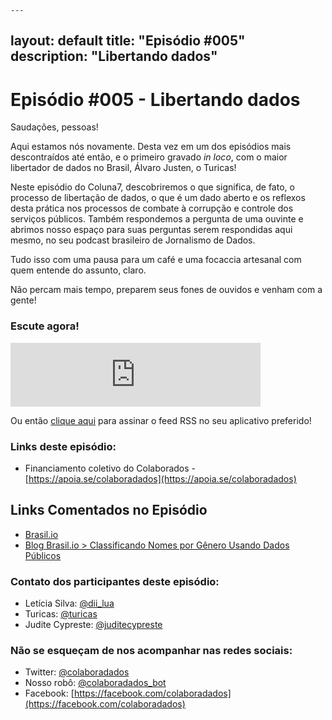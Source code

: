 	---
layout: default
title:  "Episódio #005"
description: "Libertando dados"
---
# Episódio #005 - Libertando dados

Saudações, pessoas!


Aqui estamos nós novamente. Desta vez em um dos episódios mais descontraídos até então, e o primeiro gravado *in loco*, com o maior libertador de dados no Brasil, Álvaro Justen, o Turicas!


Neste episódio do Coluna7, descobriremos o que significa, de fato, o processo de libertação de dados, o que é um dado aberto e os reflexos desta prática nos processos de combate à corrupção e controle dos serviços públicos. Também respondemos a pergunta de uma ouvinte e abrimos nosso espaço para suas perguntas serem respondidas aqui mesmo, no seu podcast brasileiro de Jornalismo de Dados. 


Tudo isso com uma pausa para um café e uma focaccia artesanal com quem entende do assunto, claro.


Não percam mais tempo, preparem seus fones de ouvidos e venham com a gente!


### Escute agora!
<iframe src="https://anchor.fm/coluna7/embed/episodes/Episdio-005---Libertando-dados-e4i1h6" height="102px" width="400px" frameborder="0" scrolling="no"></iframe>

Ou então [clique aqui](https://anchor.fm/s/951cc10/podcast/rss) para assinar o feed RSS no seu aplicativo preferido!

### Links deste episódio:

- Financiamento coletivo do Colaborados - [https://apoia.se/colaboradados](https://apoia.se/colaboradados)

## Links Comentados no Episódio
- [Brasil.io](https://brasil.io/home)
- [Blog Brasil.io > Classificando Nomes por Gênero Usando Dados Públicos ](https://blog.brasil.io/2019/05/31/classificando-nomes-por-genero-usando-dados-publicos/)


### Contato dos participantes deste episódio:
- Letícia Silva: [@dii_lua](https://www.twitter.com/dii_lua)
- Turicas: [@turicas](https://twitter.com/turicas)
- Judite Cypreste: [@juditecypreste](https://www.twitter.com/juditecypreste)

### Não se esqueçam de nos acompanhar nas redes sociais:
- Twitter: [@colaboradados](https://twitter.com/colaboradados)
- Nosso robô: [@colaboradados_bot](https://twitter.com/colabora_bot)
- Facebook: [https://facebook.com/colaboradados](https://facebook.com/colaboradados)
